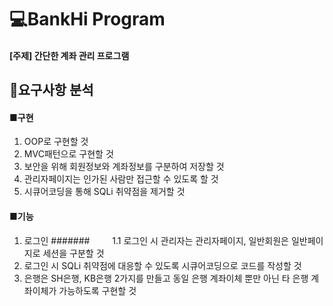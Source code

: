 # 💻BankHi Program
#### [주제] 간단한 계좌 관리 프로그램
## 📌요구사항 분석
#### ■구현
1. OOP로 구현할 것
2. MVC패턴으로 구현할 것
3. 보안을 위해 회원정보와 계좌정보를 구분하여 저장할 것
4. 관리자페이지는 인가된 사람만 접근할 수 있도록 할 것
5. 시큐어코딩을 통해 SQLi 취약점을 제거할 것
#### ■기능
1. 로그인
####### 　
　1.1 로그인 시 관리자는 관리자페이지, 일반회원은 일반페이지로 세션을 구분할 것
7. 로그인 시 SQLi 취약점에 대응할 수 있도록 시큐어코딩으로 코드를 작성할 것
8. 은행은 SH은행, KB은행 2가지를 만들고 동일 은행 계좌이체 뿐만 아닌 타 은행 계좌이체가 가능하도록 구현할 것
